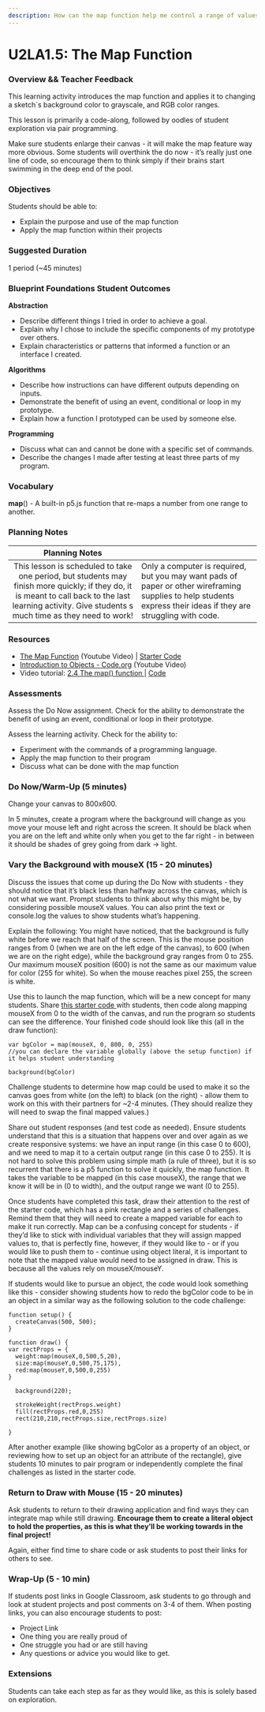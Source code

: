 ```yaml
---
description: How can the map function help me control a range of values?
---
```


# U2LA1.5: The Map Function

### Overview && Teacher Feedback

This learning activity introduces the map function and applies it to changing a sketch\`s background color to grayscale, and RGB color ranges.

This lesson is primarily a code-along, followed by oodles of student exploration via pair programming.

Make sure students enlarge their canvas - it will make the map feature way more obvious. Some students will overthink the do now - it’s really just one line of code, so encourage them to think simply if their brains start swimming in the deep end of the pool.

### Objectives

Students should be able to:

* Explain the purpose and use of the map function&#x20;
* Apply the map function within their projects

### Suggested Duration

1 period (\~45 minutes)

### Blueprint Foundations Student Outcomes

**Abstraction**

* Describe different things I tried in order to achieve a goal.&#x20;
* Explain why I chose to include the specific components of my prototype over others.
* Explain characteristics or patterns that informed a function or an interface I created.

**Algorithms**

* Describe how instructions can have different outputs depending on inputs.
* Demonstrate the benefit of using an event, conditional or loop in my prototype.&#x20;
* Explain how a function I prototyped can be used by someone else.

**Programming**

* Discuss what can and cannot be done with a specific set of commands.&#x20;
* Describe the changes I made after testing at least three parts of my program.

### Vocabulary

**map**() - A built-in p5.js function that re-maps a number from one range to another.

### Planning Notes

|                                                                                             Planning Notes                                                                                             |                                                                                                                                                                  |
| :----------------------------------------------------------------------------------------------------------------------------------------------------------------------------------------------------: | ---------------------------------------------------------------------------------------------------------------------------------------------------------------- |
| This lesson is scheduled to take one period, but students may finish more quickly; if they do, it is meant to call back to the last learning activity. Give students s much time as they need to work! | Only a computer is required, but you may want pads of paper or other wireframing supplies to help students express their ideas if they are struggling with code. |

### Resources

* [The Map Function](https://youtu.be/B-wsiuuT-HM) (Youtube Video) | [Starter Code](https://editor.p5js.org/cmorgantywls/sketches/THA0wYUcU)
* [Introduction to Objects - Code.org](https://youtu.be/ZunUF\_WGMb4) (Youtube Video)
* Video tutorial: [2.4 The map() function ](https://www.youtube.com/watch?v=nicMAoW6u1g\&vl=en)| [Code](https://github.com/CodingTrain/website/blob/master/Tutorials/P5JS/p5.js/02/2.4\_p5.js\_map/sketch.js)

### Assessments

Assess the Do Now assignment. Check for the ability to demonstrate the benefit of using an event, conditional or loop in their prototype.

Assess the learning activity. Check for the ability to:

* Experiment with the commands of a programming language.&#x20;
* Apply the map function to their program&#x20;
* Discuss what can be done with the map function

### Do Now/Warm-Up (5 minutes)

Change your canvas to 800x600.

In 5 minutes, create a program where the background will change as you move your mouse left and right across the screen. It should be black when you are on the left and white only when you get to the far right - in between it should be shades of grey going from dark → light.

### Vary the Background with mouseX (15 - 20 minutes)

Discuss the issues that come up during the Do Now with students - they should notice that it’s black less than halfway across the canvas, which is not what we want. Prompt students to think about why this might be, by considering possible mouseX values. You can also print the text or console.log the values to show students what’s happening.

Explain the following: You might have noticed, that the background is fully white before we reach that half of the screen. This is the mouse position ranges from 0 (when we are on the left edge of the canvas), to 600 (when we are on the right edge), while the background gray ranges from 0 to 255. Our maximum mouseX position (600) is not the same as our maximum value for color (255 for white). So when the mouse reaches pixel 255, the screen is white.

Use this to launch the map function, which will be a new concept for many students. Share [this starter code ](https://editor.p5js.org/cmorgantywls/sketches/THA0wYUcU)with students, then code along mapping mouseX from 0 to the width of the canvas, and run the program so students can see the difference. Your finished code should look like this (all in the draw function):

```
var bgColor = map(mouseX, 0, 800, 0, 255) 
//you can declare the variable globally (above the setup function) if it helps student understanding

background(bgColor)
```

Challenge students to determine how map could be used to make it so the canvas goes from white (on the left) to black (on the right) - allow them to work on this with their partners for \~2-4 minutes. (They should realize they will need to swap the final mapped values.)

Share out student responses (and test code as needed). Ensure students understand that this is a situation that happens over and over again as we create responsive systems: we have an input range (in this case 0 to 600), and we need to map it to a certain output range (in this case 0 to 255). It is not hard to solve this problem using simple math (a rule of three), but it is so recurrent that there is a p5 function to solve it quickly, the map function. It takes the variable to be mapped (in this case mouseX), the range that we know it will be in (0 to width), and the output range we want (0 to 255).

Once students have completed this task, draw their attention to the rest of the starter code, which has a pink rectangle and a series of challenges. Remind them that they will need to create a mapped variable for each to make it run correctly. Map can be a confusing concept for students - if they’d like to stick with individual variables that they will assign mapped values to, that is perfectly fine, however, if they would like to - or if you would like to push them to - continue using object literal, it is important to note that the mapped value would need to be assigned in draw. This is because all the values rely on mouseX/mouseY.

If students would like to pursue an object, the code would look something like this - consider showing students how to redo the bgColor code to be in an object in a similar way as the following solution to the code challenge:

```
function setup() {
  createCanvas(500, 500);
}

function draw() {
var rectProps = {
  weight:map(mouseX,0,500,5,20),
  size:map(mouseY,0,500,75,175),
  red:map(mouseY,0,500,0,255)
}
 
  background(220);
 
  strokeWeight(rectProps.weight)
  fill(rectProps.red,0,255)
  rect(210,210,rectProps.size,rectProps.size)
 
}
```

After another example (like showing bgColor as a property of an object, or reviewing how to set up an object for an attribute of the rectangle), give students 10 minutes to pair program or independently complete the final challenges as listed in the starter code.

### Return to Draw with Mouse (15 - 20 minutes)

Ask students to return to their drawing application and find ways they can integrate map while still drawing. **Encourage them to create a literal object to hold the properties, as this is what they’ll be working towards in the final project!**

Again, either find time to share code or ask students to post their links for others to see.

### Wrap-Up (5 - 10 min)

If students post links in Google Classroom, ask students to go through and look at student projects and post comments on 3-4 of them. When posting links, you can also encourage students to post:

* Project Link&#x20;
* One thing you are really proud of&#x20;
* One struggle you had or are still having&#x20;
* Any questions or advice you would like to get.

### Extensions

Students can take each step as far as they would like, as this is solely based on exploration.
